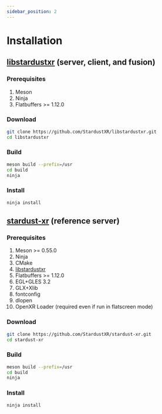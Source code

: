 ```yaml
---
sidebar_position: 2
---
```


# Installation

## [libstardustxr](https://github.com/StardustXR/libstardustxr) (server, client, and fusion)

### Prerequisites
1. Meson
2. Ninja
3. Flatbuffers >= 1.12.0

### Download
```bash
git clone https://github.com/StardustXR/libstardustxr.git
cd libstardustxr
```

### Build
```bash
meson build --prefix=/usr
cd build
ninja
```

### Install
```bash
ninja install
```

## [stardust-xr](https://github.com/StardustXR/stardust-xr) (reference server)

### Prerequisites
1. Meson >= 0.55.0
2. Ninja
3. CMake
4. [libstardustxr](#libstardustxr-server-client-and-fusion)
5. Flatbuffers >= 1.12.0
6. EGL+GLES 3.2
7. GLX+Xlib
8. fontconfig
9. dlopen
10. OpenXR Loader (required even if run in flatscreen mode)

### Download
```bash
git clone https://github.com/StardustXR/stardust-xr.git
cd stardust-xr
```

### Build
```bash
meson build --prefix=/usr
cd build
ninja
```

### Install
```bash
ninja install
```